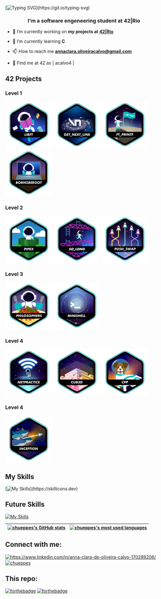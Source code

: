 [![Typing SVG](https://readme-typing-svg.herokuapp.com?color=%2323F715&vCenter=true&lines=Hello,+I'm+Anna;Thanks+for+visiting!;)](https://git.io/typing-svg)
<h3 align="center">I'm a software engeneering student at 42|Rio</h3>

- 🔭 I’m currently working on **my projects at [42|Rio](https://42.rio)**

- 🌱 I’m currently learning **C**

- 📫 How to reach me **annaclara.oliveiracalvo@gmail.com**

- 🚀 Find me at 42 as | acalvo4 |

## 42 Projects
### Level 1
<a href="https://github.com/chueppes/Libft">![42 BADGE](https://github.com/chueppes/chueppes/blob/main/src/42_badges/libfte.png)</a>
<a href="https://github.com/chueppes/Get_next_line">![42 BADGE](https://github.com/chueppes/chueppes/blob/main/src/42_badges/get_next_linee.png)</a>
<a href="https://github.com/chueppes/Ft_Printf">![42 BADGE](https://github.com/chueppes/chueppes/blob/main/src/42_badges/ft_printfe.png)</a>
<a href="">![42 BADGE](https://github.com/chueppes/chueppes/blob/main/src/42_badges/born2beroote.png)</a>

### Level 2
<a href="https://github.com/chueppes/Pipex">![42 BADGE](https://github.com/chueppes/chueppes/blob/main/src/42_badges/pipexe.png)</a>
<a href="https://github.com/chueppes/So_long">![42 BADGE](https://github.com/chueppes/chueppes/blob/main/src/42_badges/so_longe.png)</a>
<a href="https://github.com/chueppes/Push_Swap">![42 BADGE](https://github.com/chueppes/chueppes/blob/main/src/42_badges/push_swape.png)</a>

### Level 3
<a href="https://github.com/chueppes/Philo">![42 BADGE](https://github.com/chueppes/chueppes/blob/main/src/42_badges/philosopherse.png)</a>
<a href="https://github.com/chueppes/Minishell">![42 BADGE](https://github.com/chueppes/chueppes/blob/main/src/42_badges/minishelle.png)</a>

### Level 4
<a href="https://github.com/chueppes/NetPractice">![42 BADGE](https://github.com/chueppes/chueppes/blob/main/src/42_badges/netpracticee.png )</a>
<a href="https://github.com/peguimasid/42-Cub3d">![42 BADGE](https://github.com/chueppes/chueppes/blob/main/src/42_badges/cub3de.png )</a>
<a href="https://github.com/chueppes/CPP">![42 BADGE](https://github.com/chueppes/chueppes/blob/main/src/42_badges/cppe.png )</a>

### Level 4
<a href="https://github.com/chueppes/Inception-42">![42 BADGE](https://github.com/chueppes/chueppes/blob/main/src/42_badges/inceptione.png )</a>
## My Skills

[![My Skills](https://skillicons.dev/icons?i=c,cpp,bash,vim,vscode,stackoverflow,linkedin,html,linux,js,css,github,git,figma,discord,)](https://skillicons.dev)

## Future Skills

[![My Skills](https://skillicons.dev/icons?i=java,react,js,angular,aws,docker)](https://skillicons.dev)


| [![chueppes's GitHub stats](https://github-readme-stats.vercel.app/api?username=chueppes&count_private=true&show_icons=true&hide=issues&hide_border=true&theme=tokyonight&locale=en)](https://github.com/chueppes?tab=repositories) | [![chueppes's most used languages](https://github-readme-stats.vercel.app/api/top-langs/?username=chueppes&layout=compact&hide_border=true&theme=tokyonight&locale=en)](https://github.com/chueppes?tab=repositories) |
|:-:|:-:|

## Connect with me:
<p align="left">
<a href="https://www.linkedin.com/in/anna-clara-de-oliveira-calvo-170289206/" target="blank"><img align="center" src="https://raw.githubusercontent.com/rahuldkjain/github-profile-readme-generator/master/src/images/icons/Social/linked-in-alt.svg" alt="https://www.linkedin.com/in/anna-clara-de-oliveira-calvo-170289206/" height="30" width="40" /></a>
<a href="https://instagram.com/chueppes" target="blank"><img align="center" src="https://raw.githubusercontent.com/rahuldkjain/github-profile-readme-generator/master/src/images/icons/Social/instagram.svg" alt="chueppes" height="30" width="40" /></a>
</p>

## This repo:

[![forthebadge](https://forthebadge.com/images/badges/made-with-c.svg)](https://forthebadge.com)
[![forthebadge](https://forthebadge.com/images/badges/built-with-love.svg)](https://forthebadge.com)
